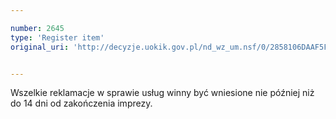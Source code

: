 ```yaml
---

number: 2645
type: 'Register item'
original_uri: 'http://decyzje.uokik.gov.pl/nd_wz_um.nsf/0/2858106DAAF5F27EC125792E004207D5?OpenDocument'


---
```


Wszelkie reklamacje w sprawie usług winny być wniesione nie później niż do 14 dni od zakończenia imprezy.
